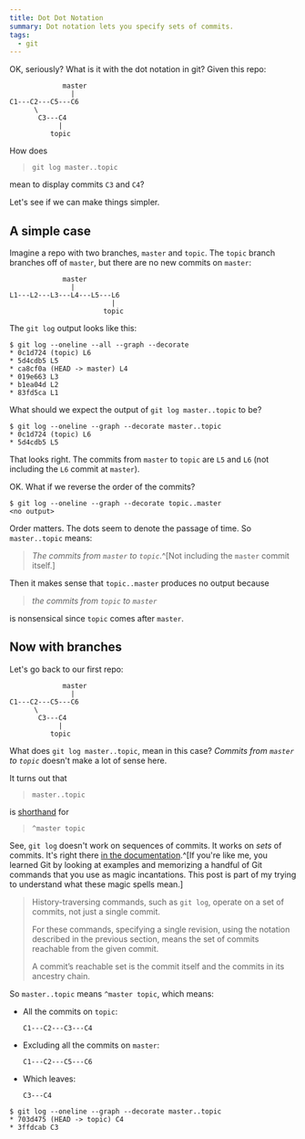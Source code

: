 ```yaml
---
title: Dot Dot Notation
summary: Dot notation lets you specify sets of commits.
tags:
  - git
---
```


OK, seriously?
What is it with the dot notation in git?
Given this repo:

```
             master
               |
C1---C2---C5---C6
      \
       C3---C4
            |
          topic
```

How does
> `git log master..topic`

mean to display commits `C3` and `C4`?

Let's  see if we can make things
simpler.

## A simple case

Imagine a repo with two branches,
`master` and `topic`.
The `topic` branch branches off
of `master`, but there are
no new commits on `master`:


```
             master
               |
L1---L2---L3---L4---L5---L6
                         |
                       topic
```

The `git log` output looks like this:

``` shell-session
$ git log --oneline --all --graph --decorate
* 0c1d724 (topic) L6
* 5d4cdb5 L5
* ca8cf0a (HEAD -> master) L4
* 019e663 L3
* b1ea04d L2
* 83fd5ca L1
```

What should
we expect
the output of
`git log master..topic` to be?

``` shell-session
$ git log --oneline --graph --decorate master..topic
* 0c1d724 (topic) L6
* 5d4cdb5 L5
```

That looks right. The commits from
`master` to `topic`
are `L5` and `L6`
(not including the `L6` commit at `master`).

OK. What if we reverse the
order of the commits?

``` shell-session
$ git log --oneline --graph --decorate topic..master
<no output>
```

Order matters. The dots seem to denote
the passage of time.
So
`master..topic` means:

>_The commits from `master` to `topic`_.^[Not
including the `master` commit itself.]

Then it makes sense that `topic..master` 
produces no output because

>_the commits from `topic` to `master`_

is nonsensical
since `topic` comes after `master`.



## Now with branches

Let's go back to our first repo:

```
             master
               |
C1---C2---C5---C6
      \
       C3---C4
            |
          topic
```

What does `git log master..topic`,
mean in this case? _Commits from `master` to `topic`_
doesn't make a lot of sense here.

It turns out that
> `master..topic`

is
[shorthand](https://git-scm.com/docs/gitrevisions#_dotted_range_notations)
for
> `^master topic`


See, `git log`
doesn't work on
sequences of commits.
It works on _sets_
of commits.
It's right there
[in the documentation](https://git-scm.com/docs/gitrevisions#_specifying_ranges).^[If you're
like me, you learned Git by
looking at examples and
memorizing a handful of Git commands
that you use
as magic incantations.
This post is part of my
trying to understand
what these magic
spells mean.]

> History-traversing commands, such as `git log`,
> operate on a set of commits, not just a single
> commit.
> 
> For these commands, specifying a single revision,
> using the notation described in the previous
> section, means the set of commits reachable from
> the given commit.
> 
> A commit’s reachable set is the commit itself and
> the commits in its ancestry chain.

So `master..topic` means `^master topic`,
which means:

- All the commits on `topic`:

  ```
  C1---C2---C3---C4
  ```

- Excluding all the commits on `master`:

  ```
  C1---C2---C5---C6
  ```

- Which leaves:

  ```
  C3---C4
  ```

``` shell-session
$ git log --oneline --graph --decorate master..topic
* 703d475 (HEAD -> topic) C4
* 3ffdcab C3
```


